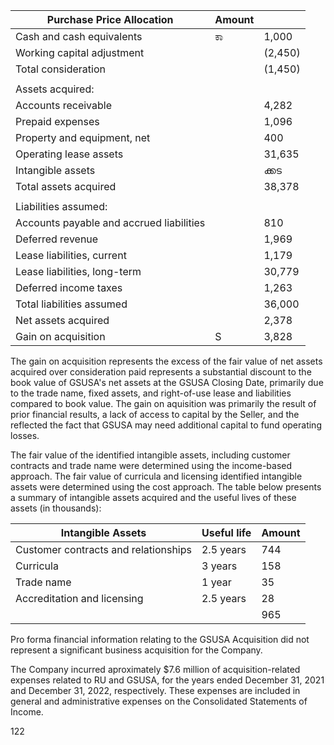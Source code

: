 | Purchase Price Allocation                | Amount |         |
|------------------------------------------|--------|---------|
| Cash and cash equivalents                | ಕಾ     | 1,000   |
| Working capital adjustment               |        | (2,450) |
| Total consideration                      |        | (1,450) |
|                                          |        |         |
| Assets acquired:                         |        |         |
| Accounts receivable                      |        | 4,282   |
| Prepaid expenses                         |        | 1,096   |
| Property and equipment, net              |        | 400     |
| Operating lease assets                   |        | 31,635  |
| Intangible assets                        |        | ക്കട    |
| Total assets acquired                    |        | 38,378  |
|                                          |        |         |
| Liabilities assumed:                     |        |         |
| Accounts payable and accrued liabilities |        | 810     |
| Deferred revenue                         |        | 1,969   |
| Lease liabilities, current               |        | 1,179   |
| Lease liabilities, long-term             |        | 30,779  |
| Deferred income taxes                    |        | 1,263   |
| Total liabilities assumed                |        | 36,000  |
| Net assets acquired                      |        | 2,378   |
| Gain on acquisition                      | S      | 3,828   |

The gain on acquisition represents the excess of the fair value of net assets acquired over consideration paid represents a substantial discount to the book value of GSUSA's net assets at the GSUSA Closing Date, primarily due to the trade name, fixed assets, and right-of-use lease and liabilities compared to book value. The gain on aquisition was primarily the result of prior financial results, a lack of access to capital by the Seller, and the reflected the fact that GSUSA may need additional capital to fund operating losses.

The fair value of the identified intangible assets, including customer contracts and trade name were determined using the income-based approach. The fair value of curricula and licensing identified intangible assets were determined using the cost approach. The table below presents a summary of intangible assets acquired and the useful lives of these assets (in thousands):

| Intangible Assets                    | Useful life | Amount |
|--------------------------------------|-------------|--------|
| Customer contracts and relationships | 2.5 years   | 744    |
| Curricula                            | 3 years     | 158    |
| Trade name                           | 1 year      | 35     |
| Accreditation and licensing          | 2.5 years   | 28     |
|                                      |             | 965    |

Pro forma financial information relating to the GSUSA Acquisition did not represent a significant business acquisition for the Company.

The Company incurred aproximately \$7.6 million of acquisition-related expenses related to RU and GSUSA, for the years ended December 31, 2021 and December 31, 2022, respectively. These expenses are included in general and administrative expenses on the Consolidated Statements of Income.

122
